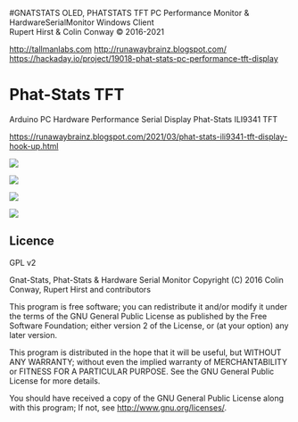 
 
  #GNATSTATS OLED, PHATSTATS TFT PC Performance Monitor & HardwareSerialMonitor Windows Client  
   Rupert Hirst & Colin Conway © 2016-2021

  http://tallmanlabs.com
  http://runawaybrainz.blogspot.com/  
 https://hackaday.io/project/19018-phat-stats-pc-performance-tft-display
  

# Phat-Stats TFT
 Arduino PC Hardware Performance Serial Display
Phat-Stats ILI9341 TFT

https://runawaybrainz.blogspot.com/2021/03/phat-stats-ili9341-tft-display-hook-up.html

![](https://github.com/koogar/Phat-Stats/blob/main/images/PhatStats%20RTX3080_i9-13900k.jpg)

![](https://github.com/koogar/Phat-Stats/blob/main/images/7245421623855690457.JPG)

![](https://github.com/koogar/Phat-Stats/blob/main/images/5498131627768760558.jpg)

![](https://github.com/koogar/Phat-Stats/blob/main/images/6503981623856862767.png)

  Licence
  -------
  
  GPL v2
  
Gnat-Stats, Phat-Stats & Hardware Serial Monitor 
Copyright (C) 2016  Colin Conway, Rupert Hirst and contributors
 
This program is free software; you can redistribute it and/or
modify it under the terms of the GNU General Public License
as published by the Free Software Foundation; either version 2
of the License, or (at your option) any later version.

This program is distributed in the hope that it will be useful,
but WITHOUT ANY WARRANTY; without even the implied warranty of
MERCHANTABILITY or FITNESS FOR A PARTICULAR PURPOSE.  See the
GNU General Public License for more details.

You should have received a copy of the GNU General Public License
along with this program; If not, see <http://www.gnu.org/licenses/>.
